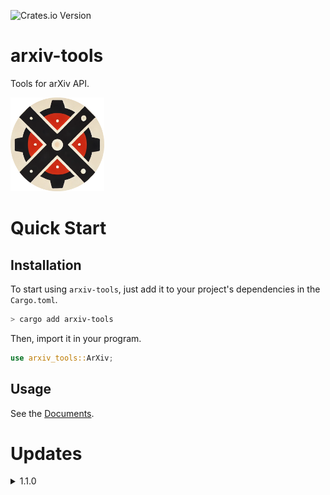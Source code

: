 ![Crates.io Version](https://img.shields.io/crates/v/arxiv-tools?style=flat-square&color=blue)

# arxiv-tools

Tools for arXiv API.

<img src="../LOGO.png" alt="LOGO" width="150" height="150">

# Quick Start

## Installation

To start using `arxiv-tools`, just add it to your project's dependencies in the `Cargo.toml`.

```bash
> cargo add arxiv-tools
```

Then, import it in your program.

```rust
use arxiv_tools::ArXiv;
```

## Usage

See the [Documents](https://docs.rs/arxiv-tools/latest/arxiv_tools/index.html).

# Updates

<details>
<summary>1.1.0</summary>

- Added optional parameters such as `start`, `max_results`, `sortBy`, `sortOrder`.
- Updated documents.

</details>
